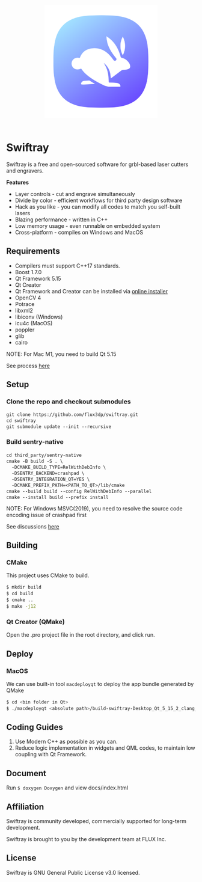 <p align="center">
  <img
    alt="swiftray library logo"
    src="resources/images/icon.png"
    height="300"
    style="margin-top: 20px; margin-bottom: 20px;"
  />
</p>


# Swiftray

Swiftray is a free and open-sourced software for grbl-based laser cutters and engravers. 

**Features**

- Layer controls - cut and engrave simultaneously
- Divide by color - efficient workflows for third party design software
- Hack as you like - you can modify all codes to match you self-built lasers
- Blazing performance - written in C++
- Low memory usage - even runnable on embedded system
- Cross-platform - compiles on Windows and MacOS

## Requirements

- Compilers must support C++17 standards.
- Boost 1.7.0
- Qt Framework 5.15
- Qt Creator
- Qt Framework and Creator can be installed via [online installer](https://www.qt.io/download-open-source)
- OpenCV 4
- Potrace
- libxml2
- libiconv (Windows)
- icu4c (MacOS)
- poppler
- glib
- cairo

NOTE: For Mac M1, you need to build Qt 5.15

See process [here](https://github.com/bobwolff68/fritzing-app/wiki/Building-Qt-5.15-for-Mac-M1)

## Setup
### Clone the repo and checkout submodules
```
git clone https://github.com/flux3dp/swiftray.git
cd swiftray
git submodule update --init --recursive
```

### Build sentry-native
```
cd third_party/sentry-native
cmake -B build -S . \
  -DCMAKE_BUILD_TYPE=RelWithDebInfo \
  -DSENTRY_BACKEND=crashpad \
  -DSENTRY_INTEGRATION_QT=YES \
  -DCMAKE_PREFIX_PATH=<PATH_TO_QT>/lib/cmake
cmake --build build --config RelWithDebInfo --parallel
cmake --install build --prefix install
```
NOTE: For Windows MSVC(2019), you need to resolve the source code encoding issue of crashpad first

See discussions [here](https://github.com/microsoft/vcpkg/issues/21888)


## Building

### CMake

This project uses CMake to build.

```bash
$ mkdir build
$ cd build
$ cmake ..
$ make -j12
```

### Qt Creator (QMake)

Open the .pro project file in the root directory, and click run.

## Deploy

### MacOS
We can use built-in tool `macdeployqt` to deploy the app bundle generated by QMake
```bash
$ cd <bin folder in Qt>
$ ./macdeployqt <absolute path>/build-swiftray-Desktop_Qt_5_15_2_clang_64bit-Release/Swiftray.app -qmldir=<absolute path>/swiftray//src/windows/qml -dmg
```

## Coding Guides

1. Use Modern C++ as possible as you can.
2. Reduce logic implementation in widgets and QML codes, to maintain low coupling with Qt Framework.

## Document

Run `$ doxygen Doxygen` and view docs/index.html

## Affiliation

Swiftray is community developed, commercially supported for long-term development.

Swiftray is brought to you by the development team at FLUX Inc.


## License

Swiftray is GNU General Public License v3.0 licensed.
